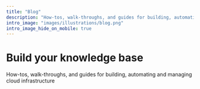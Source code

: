```yaml
---
title: "Blog"
description: "How-tos, walk-throughs, and guides for building, automating and managing cloud infrastructure"
intro_image: "images/illustrations/blog.png"
intro_image_hide_on_mobile: true
---
```


# Build your knowledge base

How-tos, walk-throughs, and guides for building, automating and managing cloud infrastructure
